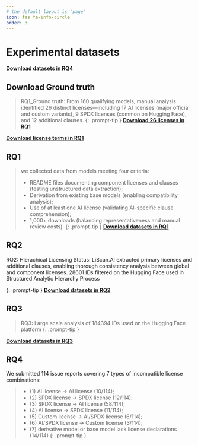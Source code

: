 ```yaml
---
# the default layout is 'page'
icon: fas fa-info-circle
order: 3
---
```

# Experimental datasets

[**Download datasets in RQ4**](https://github.com/LiScanAI/LiScanAI.github.io/blob/main/datasets/RQ4.xlsx)
## Download Ground truth

> RQ1_Ground truth: 
From 160 qualifying models, manual analysis identified 26 distinct licenses—including 17 AI licenses (major official and custom variants), 9 SPDX licenses (common on Hugging Face), and 12 additional clauses.
{: .prompt-tip }
[**Download 26 licenses in RQ1**](https://github.com/LiScanAI/LiScanAI.github.io/blob/main/datasets/ground%20truth%E8%AE%B8%E5%8F%AF%E8%AF%81%E6%96%87%E6%A1%A3.zip)

[**Download license terms in RQ1**](https://github.com/LiScanAI/LiScanAI.github.io/blob/main/datasets/ground_truth_rq1.xlsx)

## RQ1
> we collected data from models meeting four criteria: 
> * README files documenting component licenses and clauses (testing unstructured data extraction); 
> * Derivation from existing base models (enabling compatibility analysis);
> * Use of at least one AI license (validating AI-specific clause comprehension);
> * 1,000+ downloads (balancing representativeness and manual review costs).
{: .prompt-tip }
[**Download datasets in RQ1**](https://github.com/LiScanAI/LiScanAI.github.io/blob/main/datasets/RQ1.csv)
## RQ2

RQ2: Hierachical Licensing Status: LiScan.AI extracted primary licenses and additional clauses, enabling thorough consistency analysis between global and component licenses. 28601 IDs filtered on the Hugging Face used in Structured Analytic Hierarchy Process

{: .prompt-tip }
[**Download datasets in RQ2**](https://github.com/LiScanAI/LiScanAI.github.io/blob/main/datasets/RQ2.zip)
## RQ3
> RQ3: Large scale analysis of 184394 IDs used on the Hugging Face platform
{: .prompt-tip }

[**Download datasets in RQ3**](https://github.com/LiScanAI/LiScanAI.github.io/blob/main/datasets/RQ3.csv)
## RQ4
We submitted 114 issue reports covering 7 types of incompatible license combinations: 
> * (1) AI license → AI license (10/114);
> * (2) SPDX license → SPDX license (12/114);
> * (3) SPDX license → AI license (58/114);
> * (4) AI license → SPDX license (11/114);
> * (5) Custom license → AI/SPDX license (6/114);
> * (6) AI/SPDX license → Custom license (3/114);
> * (7) derivative model or base model lack license declarations (14/114)
{: .prompt-tip }



